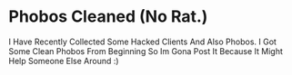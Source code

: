 # Phobos Cleaned (No Rat.)

I Have Recently Collected Some Hacked Clients And Also Phobos. I Got Some Clean Phobos From Beginning So Im Gona Post It Because It Might Help Someone Else Around :)
